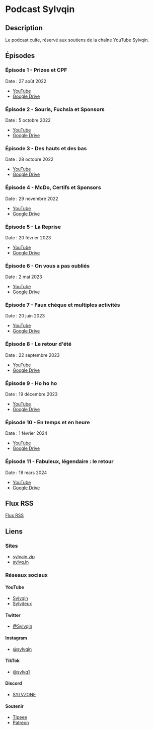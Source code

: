 # Podcast Sylvqin

## Description

Le podcast culte, réservé aux soutiens de la chaîne YouTube Sylvqin.

## Épisodes

### Épisode 1 - Prizee et CPF

Date : 27 août 2022

- [YouTube](https://www.youtube.com/watch?v=j5BcqfIpnTM)
- [Google Drive](https://drive.google.com/file/d/11MgJIPaUJDncHX9ZMIXiVeSAjqcud6Ux/view)

### Épisode 2 - Souris, Fuchsia et Sponsors

Date : 5 octobre 2022

- [YouTube](https://www.youtube.com/watch?v=_YPl3frkB_8)
- [Google Drive](https://drive.google.com/file/d/1DbpzaXYlJAJZSLRet6flh23E-y-ZlJxI/view)

### Épisode 3 - Des hauts et des bas

Date : 28 octobre 2022

- [YouTube](https://www.youtube.com/watch?v=j-qRoML7Ibw)
- [Google Drive](https://drive.google.com/file/d/1bfF-nDhvn-LH-oKe3bSwLQgoQTjdRfux/view)

### Épisode 4 - McDo, Certifs et Sponsors

Date : 29 novembre 2022

- [YouTube](https://www.youtube.com/watch?v=-eW0SJe2B3U)
- [Google Drive](https://drive.google.com/file/d/1RQpD7tfocO5WPOcWysaOuRFdc7QYlXIO/view)

### Épisode 5 - La Reprise

Date : 20 février 2023

- [YouTube](https://www.youtube.com/watch?v=a5cDwzh55CY)
- [Google Drive](https://drive.google.com/file/d/1xhRArqN7mRI_Tmqq_05Sx9xJA8vIG8pr/view)

### Épisode 6 - On vous a pas oubliés

Date : 2 mai 2023

- [YouTube](https://www.youtube.com/watch?v=-IERxQW_JOA)
- [Google Drive](https://drive.google.com/file/d/1AMWeQBaT5basVB_fi6WnPHOjIn0Atyqk/view)

### Épisode 7 - Faux chèque et multiples activités

Date : 20 juin 2023

- [YouTube](https://www.youtube.com/watch?v=2S1z0XA5ytg)
- [Google Drive](https://drive.google.com/file/d/1_k69yxIQgA3q4wcqmSCgNeq4r2KrbZl1/view)

### Épisode 8 - Le retour d'été

Date : 22 septembre 2023

- [YouTube](https://www.youtube.com/watch?v=MvEJv101MDE)
- [Google Drive](https://drive.google.com/file/d/16s9l1WMtHfSryYqJ-Ao6R4QKXass3H9A/view)

### Épisode 9 - Ho ho ho

Date : 19 décembre 2023

- [YouTube](https://www.youtube.com/watch?v=vFOoKbhGX80)
- [Google Drive](https://drive.google.com/file/d/1ZOSQR4hp63bbqTj6lodzaWmN6QNm6eIU/view)

### Épisode 10 - En temps et en heure

Date : 1 février 2024

- [YouTube](https://www.youtube.com/watch?v=6pGrB0WfqFk)
- [Google Drive](https://drive.google.com/file/d/1bT0LHtE1FGwMZeW9mwX9ciUdfp4lVMzw/view)

### Épisode 11 - Fabuleux, légendaire : le retour

Date : 18 mars 2024

- [YouTube](https://www.youtube.com/watch?v=VUa9mCbcWBk)
- [Google Drive](https://drive.google.com/file/d/1hiEStiirukKMCpnzowEKd308MOu2d71C/view)

## Flux RSS

[Flux RSS](https://ArmandDelessert.github.io/RssFeed/Sylvquin/Podcast.xml)

## Liens

### Sites

- [sylvain.zip](https://sylvain.zip/)
- [sylvq.in](https://sylvq.in/)

### Réseaux sociaux

#### YouTube

- [Sylvqin](https://www.youtube.com/sylvqin)
- [Sylvdeux](https://www.youtube.com/@administrateur)

#### Twitter

- [@Sylvqin](https://www.twitter.com/sylvqin)

#### Instagram

- [@sylvqin](https://www.instagram.com/sylvqin)

#### TikTok

- [@sylvq1](https://www.tiktok.com/@sylvq1)

#### Discord

- [SYLVZONE](https://www.discord.com/invite/MrQYQRV9F5)

#### Soutenir

- [Tipeee](https://fr.tipeee.com/sylvqin)
- [Patreon](https://www.patreon.com/Sylvqin)
